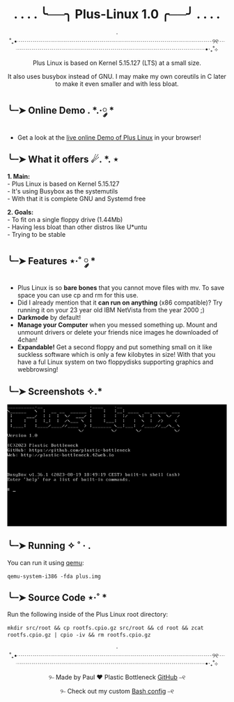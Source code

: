 <h1 align="center"> . . . . ╰──╮ Plus-Linux 1.0 ╭──╯ . . . .  </h1>
<p align="center">‧˚₊•┈┈┈┈┈┈┈┈┈┈┈┈┈┈┈┈┈┈┈┈┈┈┈┈┈┈┈┈┈┈┈┈୨୧┈┈┈┈┈┈┈┈┈┈┈┈┈┈┈┈┈┈┈┈┈┈┈┈┈┈┈┈┈┈┈┈•‧₊˚⊹ </p>
<p align="center">Plus Linux is based on Kernel 5.15.127 (LTS) at a small size.</p>  
<p align="center">It also uses busybox instead of GNU. I may make my own coreutils in C later to make it even smaller and with less bloat.</p>  

## ╰┈➤ Online Demo . *.·༘ *

- Get a look at the [live online Demo of Plus Linux](https://plastic-bottleneck.github.io/plus-linux) in your browser!

## ╰┈➤ What it offers ☄. *. ⋆  

**1. Main:**  
    - Plus Linux is based on Kernel 5.15.127  
    - It's using Busybox as the systemutils  
    - With that it is complete GNU and Systemd free  

**2. Goals:**  
    - To fit on a single floppy drive (1.44Mb)  
    - Having less bloat than other distros like U*untu  
    - Trying to be stable  

## ╰┈➤ Features ⋆·˚ ༘ *
- Plus Linux is so **bare bones** that you cannot move files with mv. To save space you can use cp and rm for this use.
- Did I already mention that it **can run on anything** (x86 compatible)? Try running it on your 23 year old IBM NetVista from the year 2000 ;)
- **Darkmode** by default!
- **Manage your Computer** when you messed something up. Mount and unmount drivers or delete your friends nice images he downloaded of 4chan!
- **Expandable!** Get a second floppy and put something small on it like suckless software which is only a few kilobytes in size! With that you have a ful Linux system on two floppydisks supporting graphics and webbrowsing! 

## ╰┈➤ Screenshots ✧.*
![Plus-Linux-Screenshot](https://github.com/plastic-bottleneck/Plus-Linux/blob/main/src/Plus-Linux.png)

## ╰┈➤ Running ✧ ˚ · .
You can run it using [qemu](https://www.qemu.org/):
```
qemu-system-i386 -fda plus.img
```

## ╰┈➤ Source Code ⋆·˚ *
Run the following inside of the Plus Linux root directory:
```
mkdir src/root && cp rootfs.cpio.gz src/root && cd root && zcat rootfs.cpio.gz | cpio -iv && rm rootfs.cpio.gz
```
<p align="center">‧˚₊•┈┈┈┈┈┈┈┈┈┈┈┈┈┈┈┈┈┈┈┈┈┈┈┈┈┈┈┈┈┈┈┈୨୧┈┈┈┈┈┈┈┈┈┈┈┈┈┈┈┈┈┈┈┈┈┈┈┈┈┈┈┈┈┈┈┈•‧₊˚⊹ </p>
<p align="center">୨⎯ Made by Paul ❤️ Plastic Bottleneck <a href="https://github.com/plastic-bottleneck">GitHub</a> ⎯୧</p>
<p align="center">୨⎯ Check out my custom <a href="https://github.com/plastic-bottleneck/bashrc">Bash config</a> ⎯୧</p>
